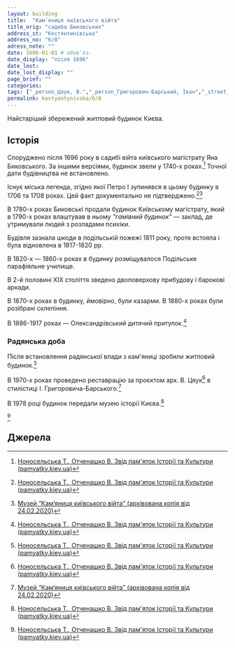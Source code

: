 ```yaml
---
layout: building
title:  "Кам`яниця київського війта" 
title_orig: "садиба Биковських"
address_st: "Костянтинівська" 
address_no: "6/8"
adress_note: ""
date: 1696-01-01 # обов'яз.
date_display: "після 1696" 
date_lost:
date_lost_display: ""
page_brief: ""
categories:
tags: ["_person_Цяук, В.","_person_Григорович-Барський, Іван","_street_Костянтинівська","_loc_Поділ"]
permalink: kostyantynivska/6/8
---
```


Найстаріший збережений житловий будинок Києва.

## Історія

Споруджено після 1696 року в садибі війта київського магістрату Яна Биковського. За іншими версіями, будинок звели у 1740-х роках.[^1] Точної дати будівництва не встановлено.

Існує міська легенда, згідно якої Петро І зупинявся в цьому будинку в 1706 та 1708 роках. Цей факт документально не підтверджено.[^1][^2]

В 1780-х роках Биковські продали будинок Київському магістрату, який в 1790-х роках влаштував в ньому *"гамівний будинок"* — заклад, де утримували людей з розладами психіки.

Будівля зазнала шкоди в подільській пожежі 1811 року, проте встояла і була відновлена в 1817-1820 рр.

В 1820-х — 1860-х роках в будинку розміщувалося Подільське парафіяльне училище.

В 2-й половині ХІХ століття зведено двоповерхову прибудову і барокові аркади.

В 1870-х роках в будинку, ймовірно, були казарми. В 1880-х роках були розібрані склепіння.

В 1886-1917 роках — Олександрівський дитячий притулок.[^1]

### Радянська доба

Після встановлення радянської влади з кам'яниці зробили житловий будинок.[^1]

В 1970-х роках проведено реставрацію за проєктом арх. В. Цяук[^1] в стилістиці І. Григоровича-Барського.[^2]

В 1978 році будинок передали музею історії Києва.[^1]

[^1]

## Джерела
[^1]: [Ноносельська Т., Отченашко В. Звід пам'яток Історії та Культури (pamyatky.kiev.ua)](https://pamyatky.kiev.ua/streets/kostyantinivska/zhitloviy-budinok-rubezhu-1718-st_-v-yakomu-perebuvav-vedel-a-l_-prozhivav-yanovskiy-f-g)  
[^2]: [Музей “Кам‘яниця київського війта” (архівована копія від 24.02.2020)](https://web.archive.org/web/20200224214324/http://www.knmc.org.ua/postijno-diyucha-vystavka-budynochok-petra-i-v-litopysu-kyyivskoyi-blagodijnosti/)  